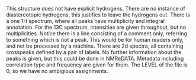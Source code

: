 This structure does not have explicit hydrogens. There are no instance of diastereotopic hydrogens, this justifies to leave the hydrogens out. There is a one 1H spectrum, where all peaks have multiplicity and integral annotation. For the 13C spectrum, intensities are given throughout, but no multiplicities. Notice there is a line consisting of a comment only, referring to something which is not a peak. This would be for human readers only, and not be processed by a machine. There are 2d spectra, all containing crosspeaks defined by a pair of labels. No further information about the peaks is given, but this could be done in NMReDATA. Metadata including correlation type and frequency are given for them. The LEVEL of the file is 0, so we have no ambigious assignments.